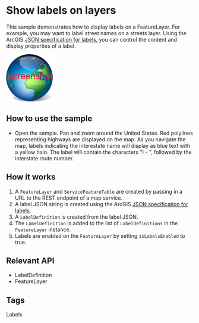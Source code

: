 # Show labels on layers

This sample demonstrates how to display labels on a FeatureLayer. For example, you may want to label street names on a streets layer. Using the ArcGIS [JSON specification for labels](https://developers.arcgis.com/web-map-specification/objects/labelingInfo/), you can control the content and display properties of a label.

![](screenshot.png)

## How to use the sample
- Open the sample. Pan and zoom around the United States. Red polylines representing highways are displayed on the map. As you navigate the map, labels indicating the interestate name will display as blue text with a yellow halo. The label will contain the characters "I - ", followed by the interstate route number.

## How it works
1. A `FeatureLayer` and `ServiceFeatureTable` are created by passing in a URL to the REST endpoint of a map service.
2. A label JSON string is created using the ArcGIS [JSON specification for labels](https://developers.arcgis.com/web-map-specification/objects/labelingInfo/).
3. A `LabelDefinition` is created from the label JSON.
4. The `LabelDefinition` is added to the list of `LabelDefinitions` in the `FeatureLayer` instance.
5. Labels are enabled on the `FeatureLayer` by setting `isLabelsEnabled` to true.

## Relevant API
 - LabelDefinition
 - FeatureLayer

## Tags
Labels
